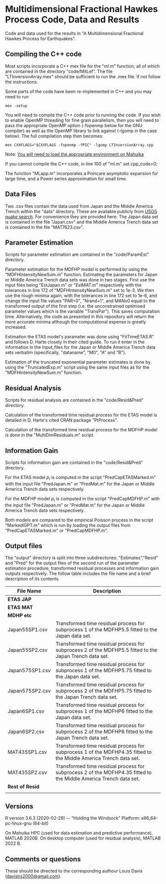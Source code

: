# Multidimensional Fractional Hawkes Process Code, Data and Results
Code and data used for the results in "A Multidimensional Fractional Hawkes Process for Earthquakes". 

## Compiling the C++ code
Most scripts incorporate a C++ mex file for the "ml.m" function, all of which are contained in the directory "code/MitLef". The file "LTInversionArray.mex" should be sufficient to run the .mex file. If not follow the instructions.

Some parts of the code have been re-implemented in C++ and you may need to run
```
mex -setup
```
You will need to compile the C++ code prior to running the code. If you wish to enable OpenMP threading for fine grain parallelism,
then you will need to pass the appropriate OpenMP option
(-fopenmp below for the GNU compiler) as well as the OpenMP library to link against (-lgomp in the case below).
The full compilation step then becomes:
```
mex CXXFLAGS="$CXXFLAGS -fopenmp -fPIC" -lgomp LTInversionArray.cpp
```
Note: [You will need to load the appropriate environment on Mahuika](#environment-on-mahuika)

If you cannot compile the C++ code, in line 100 of "ml.m" set cpp_code=0;

The function "MLapp.m" incorporates a Poincare asymptotic expansion for large time, and a Power series approximation for small time.

## Data Files
Two .csv files contain the data used from Japan and the Middle America Trench within the "data" directory. These are available publicly from [USGS quake search](https://earthquake.usgs.gov/earthquakes/search/).
For convenience they are provided here. The Japan data set is contained in the file "Japan.csv" and the Middle America Trench data set is contained in the file "MAT7623.csv".

## Parameter Estimation
Scripts for parameter estimation are contained in the "code/ParamEst" directory.

Parameter estimation for the MDFHP model is performed by using the "MDFHIntensityNewSum.m" function. 
Estimating the parameters for Japan or Middle America Trench data sets was done in two stages. First use the input files being "EstJapan.m" or "EstMAT.m" respectively with the tolerances in line 172 of "MDFHIntensityNewSum.m" set to 1e-3.
We then use the rough minima again, with the tolerances in line 172 set to 1e-6, and change the input file values "PAR=0", "Nrand=1", and MANx0 equal to the transformed output of the first step (i.e. the unconstrained optimised parameter values which is the variable "TransPar"). This saves computation time. Alternatively, the code as presented in this repository will return the more accurate minima although the computational expense is greatly increased.

Estimation the ETAS model's parameter was done using "FitTimeETAS.R" and follows D. Harte closely in their cited guide. 
To run it enter in the information in the input_files for the Japan or Middle America Trench data sets verbatim (specifically, "dataname", "M0", "A" and "B"). 

Estimation of the truncated exponential parameter estimates is done by using the "TruncatedExp.m" script using the same input files as for the "MDFHIntensityNewSum.m" function.

## Residual Analysis
Scripts for residual analysis are contained in the "code/Resid&Pred" directory.

Calculation of the transformed time residual process for the ETAS model is detailed in D. Harte's cited CRAN package "PtProcess".

Calculation of the transformed time residual process for the MDFHP model is done in the "MultiDimResiduals.m" script.

## Information Gain
Scripts for information gain are contained in the "code/Resid&Pred" directory.

For the ETAS model $p_i$ is computed in the script "PredCapETASMarked.m" with the input file "PredJapan.m" or "PredMat.m" for the Japan or Middle America Trench data sets respectively.

For the MDFHP model $p_i$ is computed in the script "PredCapMDFHP.m" with the input file "PredJapan.m" or "PredMat.m" for the Japan or Middle America Trench data sets respectively.

Both models are compared to the empirical Poisson process in the script "MarkedIGPT.m" which is run by loading the output files from "PredCapETASMarked.m" or "PredCapMDFHP.m".

## Output files
The "output" directory is split into three subdirectories: "Estimates","Resid" and "Pred" for the output files of the second run of the parameter estimation procedure, transformed residual processes and information gain outputs respectively.
The follow table includes the file name and a brief description of its contents. 

| File Name | Description |
| --- | --- |
| **ETAS JAP**  |   |
| **ETAS MAT**  |   |
| **MDHP etc**  |   |
| Japan55SP1.csv | Transformed time residual process for subprocess 1 of the MDFHP5.5 fitted to the Japan data set.|
| Japan55SP2.csv | Transformed time residual process for subprocess 2 of the MDFHP5.5 fitted to the Japan Trench data set.|
| Japan575SP1.csv | Transformed time residual process for subprocess 1 of the MDFHP5.75 fitted to the Japan data set.|
| Japan575SP2.csv | Transformed time residual process for subprocess 2 of the MDFHP5.75 fitted to the Japan Trench data set.|
| Japan6SP1.csv | Transformed time residual process for subprocess 1 of the MDFHP6 fitted to the Japan data set.|
| Japan6SP2.csv | Transformed time residual process for subprocess 2 of the MDFHP6 fitted to the Japan Trench data set.|
| MAT435SP1.csv | Transformed time residual process for subprocess 1 of the MDFHP4.35 fitted to the Middle America Trench data set.|
| MAT435SP2.csv | Transformed time residual process for subprocess 2 of the MDFHP4.35 fitted to the Middle America Trench data set.|
| **Rest of Resid** | |
| | |


## Versions
R version 3.6.3 (2020-02-29) -- "Holding the Windsock"
Platform: x86_64-pc-linux-gnu (64-bit)

On Mahuika HPC (used for data estimation and predictive performance), MATLAB 2020B.
On desktop computer (used for residual analysis), MATLAB 2022 B.

## Comments or questions
These should be directed to the corresponding authour Louis Davis (davislrs2000@gmail.com).



